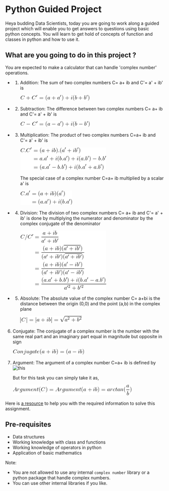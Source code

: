# Python Guided Project

Heya budding Data Scientists, today you are going to work along a guided project which will enable you to get answers to questions using basic python concepts. You will learn to get hold of concepts of function and classes in python and how to use it.

## What are you going to do in this project ?

You are expected to make a calculator that can handle 'complex number' operations.
- 1. Addition:
     The sum of two complex numbers C= a+ ib and C'= a' + ib' is 
     
     ![alt text](/images/complex_sum.png)

- 2. Subtraction:
     The difference between two complex numbers C= a+ ib and C'= a' + ib' is 
     
     ![alt text](/images/complex_diff.png)

- 3. Multiplication:
     The product of two complex numbers C=a+ ib and C'= a' + ib' is
     
     ![alt text](/images/complex_prod_1.png)

     
     The special case of a complex number C=a+ ib multiplied by a scalar a' is
     
     ![alt text](/images/complex_prod_2.png)
 
- 4. Division:
     The division of two complex numbers C= a+ ib and C'= a' + ib' is done by multiplying the numerator and denominator by the complex conjugate of the denominator
     
     
     ![alt text](/images/complex_quo.png)

- 5. Absolute:
     The absolute value of the complex number C= a+bi is the distance between the origin (0,0) and the point (a,b) in the complex plane
     
     ![alt text](/images/complex_absolute.png)
 
 6. Conjugate:
    The conjugate of a complex number is the number with the same real part and an imaginary part equal in magnitude but opposite in sign  
    
    ![alt text](/images/complex_conjugate.png)
    
 7. Argument:
    The argument of a complex number C=a+ ib is defined by ![this ](https://encrypted-tbn0.gstatic.com/images?q=tbn:ANd9GcQf4e2_5gjw0x0mrSUl3ziDPZv7ptsQVw22OCgF0HLU6OYeTLop7g)
       
    But for this task you can simply take it as,
    
    ![alt text](/images/complex_arg.png)
    

Here is [a resource](http://www.careerbless.com/aptitude/qa/complex_numbers_imp.php) to help you with the required information to solve this assignment.     


## Pre-requisites
- Data structures
- Working knowledge with class and functions
- Working knowledge of operators in python
- Application of basic mathematics

Note:

* You are not allowed to use any internal `complex number` library or a python package that handle complex numbers.
* You can use other internal libraries if you like.


